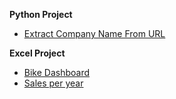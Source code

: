 ****Python Project****
- [Extract Company Name From URL](https://github.com/rohini-ranjanR/dataDataDATA/blob/main/PythonProject/extract%20company%20name%20from%20url/program.output.png)

****Excel Project****
- [Bike Dashboard](https://github.com/rohini-ranjanR/dataDataDATA/blob/main/excel/bikeSaleDashboard/output%20image.md)
- [Sales per year](https://github.com/rohini-ranjanR/dataDataDATA/tree/main/excel/salesDashboard)
